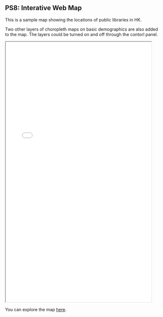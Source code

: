 ## PS8: Interative Web Map

This is a sample map showing the locations of public libraries in HK.

Two other layers of choropleth maps on basic demographics are also added to the map. The layers could be turned on and off through the contorl panel.


<iframe src="HK_libraries.html" height="855" width="95%"></iframe>

You can explore the map [here](HK_libraries.html).
